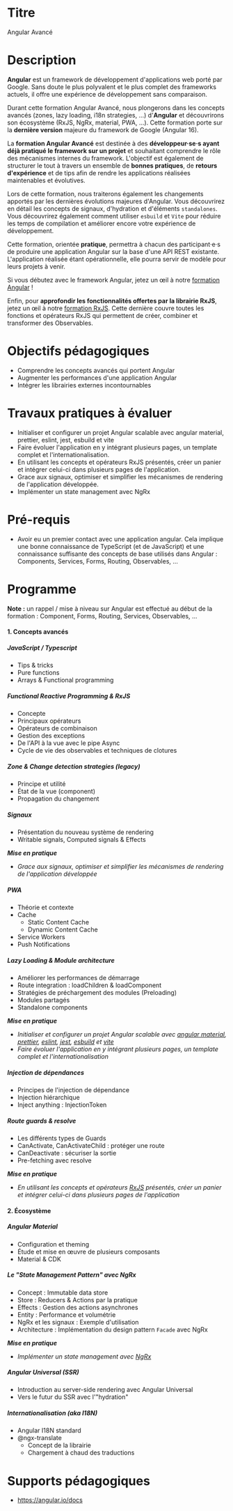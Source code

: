 # Titre

Angular Avancé

# Description

**Angular** est un framework de développement d'applications web porté par Google. Sans doute le plus polyvalent et le plus complet des frameworks actuels, il offre une expérience de développement sans comparaison.

Durant cette formation Angular Avancé, nous plongerons dans les concepts avancés (zones, lazy loading, i18n strategies, ...) d'**Angular** et découvrirons son écosystème (RxJS, NgRx, material, PWA, ...). Cette formation porte sur la **dernière version** majeure du framework de Google (Angular 16).

La **formation Angular Avancé** est destinée à des **développeur·se·s ayant déjà pratiqué le framework sur un projet** et souhaitant comprendre le rôle des mécanismes internes du framework. L'objectif est également de structurer le tout à travers un ensemble de **bonnes pratiques**, de **retours d'expérience** et de tips afin de rendre les applications réalisées maintenables et évolutives.

Lors de cette formation, nous traiterons également les changements apportés par les dernières évolutions majeures d'Angular. Vous découvrirez en détail les concepts de signaux, d'hydration et d'éléments `standalones`. Vous découvrirez également comment utiliser `esbuild` et `Vite` pour réduire les temps de compilation et améliorer encore votre expérience de développement.

Cette formation, orientée **pratique**, permettra à chacun des participant·e·s de produire une application Angular sur la base d'une API REST existante. L'application réalisée étant opérationnelle, elle pourra servir de modèle pour leurs projets à venir.

Si vous débutez avec le framework Angular, jetez un œil à notre [formation Angular](https://www.humancoders.com/formations/angular) !

Enfin, pour **approfondir les fonctionnalités offertes par la librairie RxJS**, jetez un œil à notre [formation RxJS](https://www.humancoders.com/formations/rxjs). Cette dernière couvre toutes les fonctions et opérateurs RxJS qui permettent de créer, combiner et transformer des Observables.


# Objectifs pédagogiques

* Comprendre les concepts avancés qui portent Angular
* Augmenter les performances d'une application Angular
* Intégrer les librairies externes incontournables

# Travaux pratiques à évaluer

- Initialiser et configurer un projet Angular scalable avec angular material, prettier, eslint, jest, esbuild et vite
- Faire évoluer l'application en y intégrant plusieurs pages, un template complet et l'internationalisation.
- En utilisant les concepts et opérateurs RxJS présentés, créer un panier et intégrer celui-ci dans plusieurs pages de l'application.
- Grace aux signaux, optimiser et simplifier les mécanismes de rendering de l'application développée.
- Implémenter un state management avec NgRx

# Pré-requis

* Avoir eu un premier contact avec une application angular. Cela implique une bonne connaissance de TypeScript (et de JavaScript) et une connaissance suffisante des concepts de base utilisés dans Angular : Components, Services, Forms, Routing, Observables, ...

# Programme

**Note :** un rappel / mise à niveau sur Angular est effectué au début de la formation : Component, Forms, Routing, Services, Observables, ...

#### 1. Concepts avancés

##### JavaScript / Typescript

* Tips & tricks
* Pure functions
* Arrays & Functional programming

##### Functional Reactive Programming & **RxJS**

* Concepte
* Principaux opérateurs
* Opérateurs de combinaison
* Gestion des exceptions
* De l'API à la vue avec le pipe Async
* Cycle de vie des observables et techniques de clotures

##### Zone & Change detection strategies (legacy)

* Principe et utilité
* État de la vue (component)
* Propagation du changement

##### Signaux

* Présentation du nouveau système de rendering
* Writable signals, Computed signals & Effects

***Mise en pratique***
- _Grace aux signaux, optimiser et simplifier les mécanismes de rendering de l'application développée_

##### PWA

* Théorie et contexte
* Cache
  * Static Content Cache
  * Dynamic Content Cache
* Service Workers
* Push Notifications

##### Lazy Loading & Module architecture

* Améliorer les performances de démarrage
* Route integration : loadChildren & loadComponent
* Stratégies de préchargement des modules (Preloading)
* Modules partagés
* Standalone components

***Mise en pratique***
- _Initialiser et configurer un projet Angular scalable avec [angular material](https://material.angular.io/), [prettier](https://prettier.io/), [eslint](https://eslint.org/), [jest](https://jestjs.io/fr/), [esbuild](https://esbuild.github.io/) et [vite](https://vitejs.dev/)_
- _Faire évoluer l'application en y intégrant plusieurs pages, un template complet et l'internationalisation_

##### Injection de dépendances

* Principes de l'injection de dépendance
* Injection hiérarchique
* Inject anything : InjectionToken

##### Route guards & resolve

* Les différents types de Guards
* CanActivate, CanActivateChild : protéger une route
* CanDeactivate : sécuriser la sortie
* Pre-fetching avec resolve

***Mise en pratique***
- _En utilisant les concepts et opérateurs [RxJS](https://rxjs.dev/) présentés, créer un panier et intégrer celui-ci dans plusieurs pages de l'application_

#### 2. Écosystème

##### Angular Material

* Configuration et theming
* Étude et mise en œuvre de plusieurs composants
* Material & CDK

##### Le "State Management Pattern" avec NgRx

* Concept : Immutable data store
* Store : Reducers & Actions par la pratique
* Effects : Gestion des actions asynchrones
* Entity : Performance et volumétrie
* NgRx et les signaux : Exemple d'utilisation
* Architecture : Implémentation du design pattern `Facade` avec NgRx

***Mise en pratique***
- _Implémenter un state management avec [NgRx](https://ngrx.io/)_

##### Angular Universal (SSR)

* Introduction au server-side rendering avec Angular Universal
* Vers le futur du SSR avec l'"hydration"

##### Internationalisation (aka I18N)

* Angular I18N standard
* @ngx-translate
  * Concept de la librairie
  * Chargement à chaud des traductions

# Supports pédagogiques

- https://angular.io/docs
